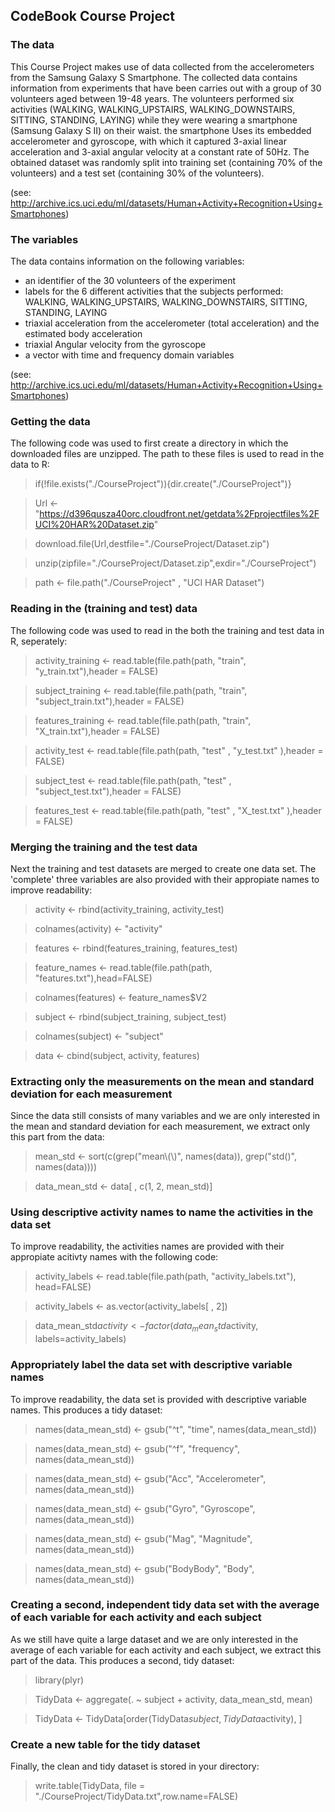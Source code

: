 ## CodeBook Course Project


### The data

This Course Project makes use of data collected from the accelerometers from the Samsung Galaxy S Smartphone. The collected data contains information from experiments that have been carries out with a group of 30 volunteers aged between 19-48 years. The volunteers performed six activities (WALKING, WALKING_UPSTAIRS, WALKING_DOWNSTAIRS, SITTING, STANDING, LAYING) while they were wearing a smartphone (Samsung Galaxy S II) on their waist. the smartphone Uses its embedded accelerometer and gyroscope, with which it captured 3-axial linear acceleration and 3-axial angular velocity at a constant rate of 50Hz. The obtained dataset was randomly split into training set (containing 70% of the volunteers) and a test set (containing 30% of the volunteers).

(see: http://archive.ics.uci.edu/ml/datasets/Human+Activity+Recognition+Using+Smartphones)


### The variables

The data contains information on the following variables:
- an identifier of the 30 volunteers of the experiment
- labels for the 6 different activities that the subjects performed: WALKING, WALKING_UPSTAIRS, WALKING_DOWNSTAIRS, SITTING, STANDING, LAYING
- triaxial acceleration from the accelerometer (total acceleration) and the estimated body acceleration
- triaxial Angular velocity from the gyroscope
- a vector with time and frequency domain variables 

(see: http://archive.ics.uci.edu/ml/datasets/Human+Activity+Recognition+Using+Smartphones)


### Getting the data

The following code was used to first create a directory in which the downloaded files are unzipped. The path to these files is used to read in the data to R:

> if(!file.exists("./CourseProject")){dir.create("./CourseProject")}

> Url <- "https://d396qusza40orc.cloudfront.net/getdata%2Fprojectfiles%2FUCI%20HAR%20Dataset.zip"

> download.file(Url,destfile="./CourseProject/Dataset.zip")

> unzip(zipfile="./CourseProject/Dataset.zip",exdir="./CourseProject")

> path <- file.path("./CourseProject" , "UCI HAR Dataset")


### Reading in the (training and test) data

The following code was used to read in the both the training and test data in R, seperately:

> activity_training <- read.table(file.path(path, "train", "y_train.txt"),header = FALSE)

> subject_training <- read.table(file.path(path, "train", "subject_train.txt"),header = FALSE)

> features_training <- read.table(file.path(path, "train", "X_train.txt"),header = FALSE)

> activity_test  <- read.table(file.path(path, "test" , "y_test.txt" ),header = FALSE)

> subject_test  <- read.table(file.path(path, "test" , "subject_test.txt"),header = FALSE)

> features_test  <- read.table(file.path(path, "test" , "X_test.txt" ),header = FALSE)


### Merging the training and the test data

Next the training and test datasets are merged to create one data set. The 'complete' three variables are also provided with their appropiate names to improve readability:

> activity <- rbind(activity_training, activity_test)

> colnames(activity) <-  "activity"

> features <- rbind(features_training, features_test)

> feature_names <- read.table(file.path(path, "features.txt"),head=FALSE)

> colnames(features) <- feature_names$V2

> subject <- rbind(subject_training, subject_test)

> colnames(subject) <- "subject"

> data <- cbind(subject, activity, features)


### Extracting only the measurements on the mean and standard deviation for each measurement

Since the data still consists of many variables and we are only interested in the mean and standard deviation for each measurement, we extract only this part from the data:

> mean_std <- sort(c(grep("mean\\(\\)", names(data)), grep("std()", names(data))))

> data_mean_std <- data[ , c(1, 2, mean_std)]


### Using descriptive activity names to name the activities in the data set

To improve readability, the activities names are provided with their appropiate acitivty names with the following code:

> activity_labels <- read.table(file.path(path, "activity_labels.txt"), head=FALSE)

> activity_labels <- as.vector(activity_labels[ , 2])

> data_mean_std$activity <- factor(data_mean_std$activity, labels=activity_labels)


### Appropriately label the data set with descriptive variable names

To improve readability, the data set is provided with descriptive variable names. This produces a tidy dataset:

> names(data_mean_std) <- gsub("^t", "time", names(data_mean_std))

> names(data_mean_std) <- gsub("^f", "frequency", names(data_mean_std))

> names(data_mean_std) <- gsub("Acc", "Accelerometer", names(data_mean_std))

> names(data_mean_std) <- gsub("Gyro", "Gyroscope", names(data_mean_std))

> names(data_mean_std) <- gsub("Mag", "Magnitude", names(data_mean_std))

> names(data_mean_std) <- gsub("BodyBody", "Body", names(data_mean_std))


### Creating a second, independent tidy data set with the average of each variable for each activity and each subject

As we still have quite a large dataset and we are only interested in the average of each variable for each activity and each subject, we extract this part of the data. This produces a second, tidy dataset:

> library(plyr)

> TidyData <- aggregate(. ~ subject + activity, data_mean_std, mean)

> TidyData <- TidyData[order(TidyData$subject,TidyData$activity), ]


### Create a new table for the tidy dataset

Finally, the clean and tidy dataset is stored in your directory:

> write.table(TidyData, file = "./CourseProject/TidyData.txt",row.name=FALSE)
